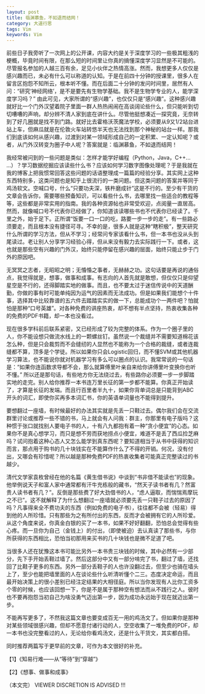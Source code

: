 ```yaml
---
layout: post
title: 临渊慕鱼，不如退而结网！
category: 大道行思
tags: Vim
keywords: Vim
---
```


前些日子我旁听了一次网上的公开课，内容大约是关于深度学习的一些极其粗浅的梗概，毕竟时间有限，在那么短的时间里让你真的搞懂深度学习显然是不可能的。尽管报名参加的人越三百有余，足见小伙伴之热情高涨。然而，我想更多人仅仅是感兴趣而已，未必有什么可以称道的认知。于是在前四十分钟的授课里，很多人在留言区抱怨不知所云，根本听不懂。而在后面二十分钟的发问时间里，居然有人问：“研究‘神经网络’，是不是要先有生物学基础。我不是生物学专业的人，能学深度学习吗？” 由此可见，大家所谓的“感兴趣”，也仅仅只是“感兴趣”。这种感兴趣就好比一个门外汉望着院子里面一群人热热闹闹在高谈阔论些什么，但只能听到切切嘈嘈的声响，却分辨不清人家到底在讲什么。尽管他挺想凑近一探究竟，无奈转到了好几圈就是找不到门路。就好比去霍格沃茨魔法学校，必须要从9又1/2站台进站上车，但麻瓜就是在伦敦火车站转悠半天也无法找到那个神秘的站台一样。那我们到底该如何从感兴趣，过渡到对某一领域形成自己的一定积累、一定认知呢？或者，从门外汉转变为圈子中人呢？答案就是：临渊慕鱼，不如退而结网！


我经常被问到的一些问题是类似：怎样才能学好编程（Python，Java，C++... ...）？学习数据挖掘应该读些什么书？应该如何学习数字图像处理呢？于是我就在我的博客上把我惯常回答这些问题的话语整理成一篇篇的经验分享。其实网上这种东西特别多，这类问题也是知乎上很流行的一类问题。但这类问题的答案并等同于鸡汤软文。空喊口号，什么“只要功夫深，铁杵磨成针”这是不行的。至少有干货的文章会告诉你，需要哪些预备知识，可以看些什么书，去哪里找一些适合的教程等等，这些都是非常实用的指南。我的各种资源帖也非常受欢迎，点阅量一直居高。然而，就像喊口号不代表你已经做了，你知道该读哪些书也不代表你已经读了。千里之外，始于足下。正所谓“饭要一口一口的吃，路要一步一步的走”。有一些路必须要走，而且根本没有捷径可寻。不幸的是，很多人就是这种“瞎积极”，整天研究什么所谓的学习方法，但从不学习；经常问专家该看什么书，但一本书也没从头到尾读过。老让别人分享学习经验心得，但从来没有毅力去实际践行一下。或者，这也就是那些空有兴趣的门外汉，始终只能停留在感兴趣的层面，始终只能止步于门外的原因吧。


无冥冥之志者，无昭昭之明；无惛惛之事者，无赫赫之功。这句话要是再说的通俗点，我觉得就是，想事，做事和成事。有志向的人首先就是敢想，但仅仅只是仰望星空是不行的，还得脚踏实地的做事。而且，也不要太过于迷信传说中的天道酬勤，你做的事有时可能单纯因为运气的因素而无法成功。但是如果我们能想个十件事，选择其中比较靠谱的五六件去踏踏实实的做一下，总能成功个一两件吧？怕就怕是那种“口号英雄”。对各种免费的讲座热衷，却不想有半点坚持，热衷收集各种的免费的PDF书籍，却一本也没看过。


现在很多学科前后联系紧密，又已经形成了较为完整的体系。作为一个圈子里的人，你不能设想只做流水线上的一颗螺丝钉。虽然说一个裁缝并不需要知道棉花该怎么种，但是只会裁剪而不会缝纫的人显然也不能称为一个合格的裁缝，或者连裁缝都不算，顶多是个学徒。所以如果你只会Logistic回归，而不懂SVM或其他机器学习算法，也不能说你就对机器学习有多么可以圈点的认识。我常常说的一句话是：“如果你连函数求导都不会，那么就算傅里叶亲自来给你讲傅里叶变换你也听不懂。” 所以还是那句话，有些地方你无法绕过去，有些路你必须要一步一步脚踏实地的走完。别人给你推荐一本书连万里长征的第一步都不能算。你真正开始读了，才算是长征的发端。而且行百里者半九十，如果你背单词总是只能背到ABC开头的词汇，即使你买再多本词汇书，你的英语单词量也不能得到提升。


要想翻过一座墙，有时候最好的办法其实就是先丢一只鞋过去。偶尔我们会在交流群里讨论或推荐一些不错的书，马上就会有人问我：群主，你那里有电子版吗？这种惯于张口就找别人要电子书的人，十有八九都抱有着一种“贪小便宜”的心态。如果你不是真心想学习，而只是想不劳而获地捞点小便宜，难道不是丢了西瓜捡芝麻吗？试问抱着这种心态人又怎么能学到真东西呢？要知道相当于从书中获得的知识而言，那点用于购书的几十块钱实在不能算作什么了不得的开销。何况，没有付出，又哪会有珍惜呢？所以越是那种免费PDF的热衷收集者可能真正完整读过的书越少。


清代文学家袁枚曾经在他的名篇《黄生借书说》中谈到“书非借不能读也”的现象。他举例说天子和富人家中通常都有汗牛充栋般的藏书，“然天子读书者有几？然富贵人读书者有几？”。反倒是那些费了好大劲借书的人，“虑人逼取，而惴惴焉摩玩之不已”。这不就解释了为什么想翻过一座墙就必须要先丢一只鞋子过去的原因了吗？凡事得来全不费功夫的东西（例如免费的电子书），往往都不会被（轻易）得到他的人所珍惜。只有那些为之有所付出的东西，反而才会被拥有它的人所珍爱。从这个角度来说，你真金白银的买了一本书，如果不好好翻翻，恐怕总会觉得有些心疼。而一旦你为自己（金钱上）的付出，（即使被迫）去认真读了那些书，与你所获得的东西相比，恐怕当初那用来买书的几十块钱也是微不足道了吧。


当很多人还在犹豫这本书可能比另外一本书贵三块钱的时候，其中必然有一少部分，先下手开始丢鞋过墙了。然后这部分中又有一部分啃完了书，翻过了墙，还找回了比鞋子更多的东西。另外一部分丢鞋子的人也许没翻过去，但至少也骑在墙头上了，至少也能把墙里面的人在谈论些什么听清听懂个二三。态度决定命运，而且最开始决策上的很小差别已经注定结果的大相径庭。所以当你发现有人比你工资多个零的时候，也应该回想一下，你是不是属于那种空有想法而从不践行之人。彼时也不要再抱怨当初自己为啥没勇气迈出第一步，因为成功永远始于现在就迈出第一步。


不能再写更多了，不然我这篇文章也要变成百无一用的鸡汤文了。但如果你是那种对某些领域很感兴趣，但却不愿意付诸行动的人，空空收集了一堆免费的PDF，却一本书也没完整看过的人，无论给你看鸡汤文，还是什么干货文，其实都白搭。


同时推荐两篇写于更早前的文章，可作为本文很好的补充。

【1】《知易行难——从“等待”到“穿越”》

【2】《想事、做事和成事》


（本文完）
VIEWER DISCRETION IS ADVISED !!!
